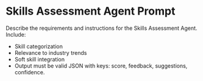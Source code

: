 # Skills Assessment Agent Prompt

Describe the requirements and instructions for the Skills Assessment Agent. Include:
- Skill categorization
- Relevance to industry trends
- Soft skill integration
- Output must be valid JSON with keys: score, feedback, suggestions, confidence.
